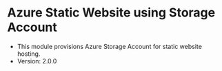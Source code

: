 # Azure Static Website using Storage Account
- This module provisions Azure Storage Account for static website hosting.
- Version: 2.0.0


